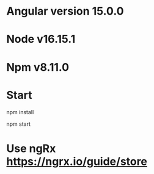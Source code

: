 # Angular version 15.0.0
# Node v16.15.1
# Npm v8.11.0
# Start
  npm install

  npm start
# Use ngRx https://ngrx.io/guide/store

